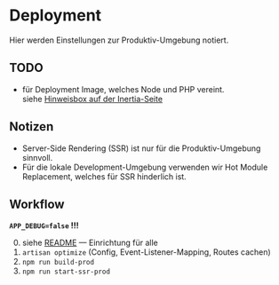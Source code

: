# Deployment

Hier werden Einstellungen zur Produktiv-Umgebung notiert.

## TODO

- für Deployment Image, welches Node und PHP vereint.<br>
  siehe [Hinweisbox auf der Inertia-Seite](https://inertiajs.com/server-side-rendering)

## Notizen

- Server-Side Rendering (SSR) ist nur für die Produktiv-Umgebung sinnvoll.
- Für die lokale Development-Umgebung verwenden wir Hot Module Replacement,
  welches für SSR hinderlich ist.

## Workflow

**`APP_DEBUG=false` !!!**

0. siehe [README](../README.md) — Einrichtung für alle
1. `artisan optimize` (Config, Event-Listener-Mapping, Routes cachen)
2. `npm run build-prod`
3. `npm run start-ssr-prod`
